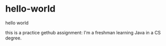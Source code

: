 # hello-world
hello world

this is a practice gethub assignment:
I'm a freshman learning Java in a CS degree. 
